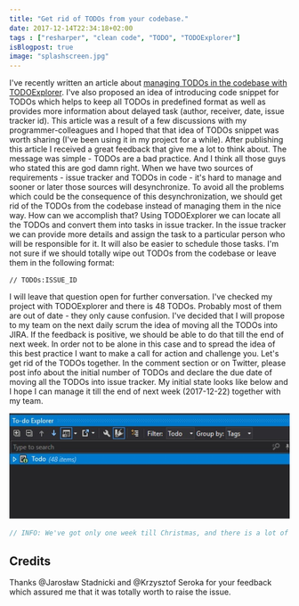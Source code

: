 ```yaml
---
title: "Get rid of TODOs from your codebase."
date: 2017-12-14T22:34:18+02:00
tags : ["resharper", "clean code", "TODO", "TODOExplorer"]
isBlogpost: true
image: "splashscreen.jpg"
---
```

I've recently written an article about [managing TODOs in the codebase with TODOExplorer](/post/how-to-manage-todo-in-codebase/). I've also proposed an idea of introducing code snippet for TODOs which helps to keep all TODOs in predefined format as well as provides more information about delayed task (author, receiver, date, issue tracker id). This article was a result of a few discussions with my programmer-colleagues and I hoped that that idea of TODOs snippet was worth sharing (I've been using it in my project for a while). After publishing this article I received a great feedback that give me a lot to think about. The message was simple - TODOs are a bad practice. And I think all those guys who stated this are god damn right. When we have two sources of requirements - issue tracker and TODOs in code - it's hard to manage and sooner or later those sources will desynchronize. To avoid all the problems which could be the consequence of this desynchronization, we should get rid of the TODOs from the codebase instead of managing them in the nice way. How can we accomplish that? Using TODOExplorer we can locate all the TODOs and convert them into tasks in issue tracker. In the issue tracker we can provide more details and assign the task to a particular person who will be responsible for it. It will also be easier to schedule those tasks. I'm not sure if we should totally wipe out TODOs from the codebase or leave them in the following format:
```plaintext
// TODOs:ISSUE_ID
```
I will leave that question open for further conversation.
I've checked my project with TODOExplorer and there is 48 TODOs. Probably most of them are out of date - they only cause confusion. I've decided that I will propose to my team on the next daily scrum the idea of moving all the TODOs into JIRA. If the feedback is positive, we should be able to do that till the end of next week. In order not to be alone in this case and to spread the idea of this best practice I want to make a call for action and challenge you. Let's get rid of the TODOs together. In the comment section or on Twitter, please post info about the initial number of TODOs and declare the due date of moving all the TODOs into issue tracker. My initial state looks like below and I hope I can manage it till the end of next week (2017-12-22) together with my team.

![my TODOs](mytodo.jpg)

```csharp
// INFO: We've got only one week till Christmas, and there is a lot of advent calendar challenges in the internet. You can treat this idea of getting rid of TODOs as your advent assignment. Let's celebrate Christmas with clean code in the repository ;)
```

## Credits
Thanks @Jarosław Stadnicki and @Krzysztof Seroka for your feedback which assured me that it was totally worth to raise the issue.

